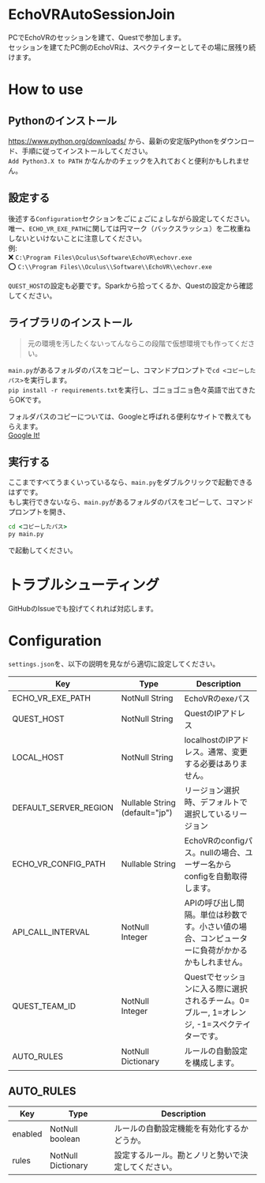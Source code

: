 # EchoVRAutoSessionJoin
PCでEchoVRのセッションを建て、Questで参加します。  
セッションを建てたPC側のEchoVRは、スペクテイターとしてその場に居残り続けます。

# How to use
## Pythonのインストール
https://www.python.org/downloads/ から、最新の安定版Pythonをダウンロード、手順に従ってインストールしてください。  
`Add Python3.X to PATH` かなんかのチェックを入れておくと便利かもしれません。

## 設定する
後述する`Configuration`セクションをごにょごにょしながら設定してください。  
唯一、`ECHO_VR_EXE_PATH`に関しては円マーク（バックスラッシュ）を二枚重ねしないといけないことに注意してください。  
例:  
:x: `C:\Program Files\Oculus\Software\EchoVR\echovr.exe`  
:o: `C:\\Program Files\\Oculus\\Software\\EchoVR\\echovr.exe`

`QUEST_HOST`の設定も必要です。Sparkから拾ってくるか、Questの設定から確認してください。

## ライブラリのインストール
> 元の環境を汚したくないってんならこの段階で仮想環境でも作ってください。

`main.py`があるフォルダのパスをコピーし、コマンドプロンプトで`cd <コピーしたパス>`を実行します。  
`pip install -r requirements.txt`を実行し、ゴニョゴニョ色々英語で出てきたらOKです。

フォルダパスのコピーについては、Googleと呼ばれる便利なサイトで教えてもらえます。  
[Google It!](https://www.google.com/search?q=windows+%E3%83%95%E3%82%A9%E3%83%AB%E3%83%80%E3%83%91%E3%82%B9+%E3%82%B3%E3%83%94%E3%83%BC)

## 実行する
ここまですべてうまくいっているなら、`main.py`をダブルクリックで起動できるはずです。  
もし実行できないなら、`main.py`があるフォルダのパスをコピーして、コマンドプロンプトを開き、  
```bat
cd <コピーしたパス>
py main.py
```
で起動してください。

# トラブルシューティング
GitHubのIssueでも投げてくれれば対応します。

# Configuration
`settings.json`を、以下の説明を見ながら適切に設定してください。

|Key|Type|Description|
|---|---|---|
|ECHO_VR_EXE_PATH|NotNull String|EchoVRのexeパス|
|QUEST_HOST|NotNull String|QuestのIPアドレス|
|LOCAL_HOST|NotNull String|localhostのIPアドレス。通常、変更する必要はありません。|
|DEFAULT_SERVER_REGION|Nullable String (default="jp")|リージョン選択時、デフォルトで選択しているリージョン|
|ECHO_VR_CONFIG_PATH|Nullable String|EchoVRのconfigパス。nullの場合、ユーザー名からconfigを自動取得します。|
|API_CALL_INTERVAL|NotNull Integer|APIの呼び出し間隔。単位は秒数です。小さい値の場合、コンピューターに負荷がかかるかもしれません。|
|QUEST_TEAM_ID|NotNull Integer|Questでセッションに入る際に選択されるチーム。0=ブルー, 1=オレンジ, -1=スペクテイターです。|
|AUTO_RULES|NotNull Dictionary|ルールの自動設定を構成します。|

## AUTO_RULES
|Key|Type|Description|
|---|---|---|
|enabled|NotNull boolean|ルールの自動設定機能を有効化するかどうか。|
|rules|NotNull Dictionary|設定するルール。勘とノリと勢いで決定してください。|
